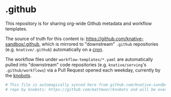 # .github

This repository is for sharing org-wide Github metadata and workflow templates.

The source of truth for this content is: https://github.com/knative-sandbox/.github,
which is mirrored to "downstream" `.github` repositories (e.g. `knative/.github`)
automatically on a [cron](/.github/workflows/sync.yaml).

The workflow files under `workflow-templates/*.yaml` are automatically pulled into
"downstream" code repositories (e.g. `knative/serving`'s `.github/workflows`) via
a Pull Request opened each weekday, currently by the [knobots](https://github.com/mattmoor/knobots).

```yaml
# This file is automagically synced here from github.com/knative-sandbox/.github
# repo by knobots: https://github.com/mattmoor/knobots and will be overwritten.

```

